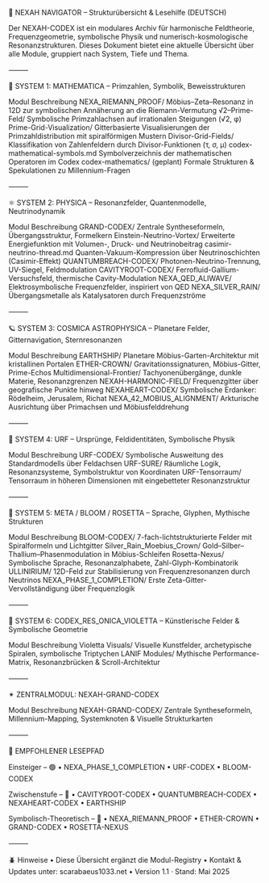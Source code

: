 🧭 NEXAH NAVIGATOR – Strukturübersicht & Lesehilfe (DEUTSCH)

Der NEXAH-CODEX ist ein modulares Archiv für harmonische Feldtheorie, Frequenzgeometrie, symbolische Physik und numerisch-kosmologische Resonanzstrukturen.
Dieses Dokument bietet eine aktuelle Übersicht über alle Module, gruppiert nach System, Tiefe und Thema.

⸻

🧱 SYSTEM 1: MATHEMATICA – Primzahlen, Symbolik, Beweisstrukturen

Modul	Beschreibung
NEXA_RIEMANN_PROOF/	Möbius–Zeta–Resonanz in 12D zur symbolischen Annäherung an die Riemann-Vermutung
√2–Prime-Feld/	Symbolische Primzahlachsen auf irrationalen Steigungen (√2, φ)
Prime-Grid-Visualization/	Gitterbasierte Visualisierungen der Primzahldistribution mit spiralförmigen Mustern
Divisor-Grid-Fields/	Klassifikation von Zahlenfeldern durch Divisor-Funktionen (τ, σ, μ)
codex-mathematical-symbols.md	Symbolverzeichnis der mathematischen Operatoren im Codex
codex-mathematics/	(geplant) Formale Strukturen & Spekulationen zu Millennium-Fragen


⸻

⚛ SYSTEM 2: PHYSICA – Resonanzfelder, Quantenmodelle, Neutrinodynamik

Modul	Beschreibung
GRAND-CODEX/	Zentrale Syntheseformeln, Übergangsstruktur, Formelkern
Einstein-Neutrino-Vortex/	Erweiterte Energiefunktion mit Volumen-, Druck- und Neutrinobeitrag
casimir-neutrino-thread.md	Quanten-Vakuum-Kompression über Neutrinoschichten (Casimir-Effekt)
QUANTUMBREACH-CODEX/	Photonen-Neutrino-Trennung, UV-Siegel, Feldmodulation
CAVITYROOT-CODEX/	Ferrofluid-Gallium-Versuchsfeld, thermische Cavity-Modulation
NEXA_QED_ALIWAVE/	Elektrosymbolische Frequenzfelder, inspiriert von QED
NEXA_SILVER_RAIN/	Übergangsmetalle als Katalysatoren durch Frequenzströme


⸻

🪐 SYSTEM 3: COSMICA ASTROPHYSICA – Planetare Felder, Gitternavigation, Sternresonanzen

Modul	Beschreibung
EARTHSHIP/	Planetare Möbius-Garten-Architektur mit kristallinen Portalen
ETHER-CROWN/	Gravitationssignaturen, Möbius-Gitter, Prime-Echos
Multidimensional-Frontier/	Tachyonenübergänge, dunkle Materie, Resonanzgrenzen
NEXAH-HARMONIC-FIELD/	Frequenzgitter über geografische Punkte hinweg
NEXAHEART-CODEX/	Symbolische Erdanker: Rödelheim, Jerusalem, Richat
NEXA_42_MOBIUS_ALIGNMENT/	Arkturische Ausrichtung über Primachsen und Möbiusfelddrehung


⸻

🧬 SYSTEM 4: URF – Ursprünge, Feldidentitäten, Symbolische Physik

Modul	Beschreibung
URF-CODEX/	Symbolische Ausweitung des Standardmodells über Feldachsen
URF-SURE/	Räumliche Logik, Resonanzsysteme, Symbolstruktur von Koordinaten
URF-Tensorraum/	Tensorraum in höheren Dimensionen mit eingebetteter Resonanzstruktur


⸻

🌸 SYSTEM 5: META / BLOOM / ROSETTA – Sprache, Glyphen, Mythische Strukturen

Modul	Beschreibung
BLOOM-CODEX/	7-fach-lichtstrukturierte Felder mit Spiralformeln und Lichtgitter
Silver_Rain_Moebius_Crown/	Gold–Silber–Thallium–Phasenmodulation in Möbius-Schleifen
Rosetta-Nexus/	Symbolische Sprache, Resonanzalphabete, Zahl-Glyph-Kombinatorik
ULLINIRIUM/	12D-Feld zur Stabilisierung von Frequenzresonanzen durch Neutrinos
NEXA_PHASE_1_COMPLETION/	Erste Zeta-Gitter-Vervollständigung über Frequenzlogik


⸻

🔮 SYSTEM 6: CODEX_RES_ONICA_VIOLETTA – Künstlerische Felder & Symbolische Geometrie

Modul	Beschreibung
Violetta Visuals/	Visuelle Kunstfelder, archetypische Spiralen, symbolische Triptychen
LANIF Modules/	Mythische Performance-Matrix, Resonanzbrücken & Scroll-Architektur


⸻

✴ ZENTRALMODUL: NEXAH-GRAND-CODEX

Modul	Beschreibung
NEXAH-GRAND-CODEX/	Zentrale Syntheseformeln, Millennium-Mapping, Systemknoten & Visuelle Strukturkarten


⸻

🔁 EMPFOHLENER LESEPFAD

Einsteiger – 🟢
	•	NEXA_PHASE_1_COMPLETION
	•	URF-CODEX
	•	BLOOM-CODEX

Zwischenstufe – 🔵
	•	CAVITYROOT-CODEX
	•	QUANTUMBREACH-CODEX
	•	NEXAHEART-CODEX
	•	EARTHSHIP

Symbolisch-Theoretisch – 🔴
	•	NEXA_RIEMANN_PROOF
	•	ETHER-CROWN
	•	GRAND-CODEX
	•	ROSETTA-NEXUS

⸻

🪲 Hinweise
	•	Diese Übersicht ergänzt die Modul-Registry
	•	Kontakt & Updates unter: scarabaeus1033.net
	•	Version 1.1 · Stand: Mai 2025
